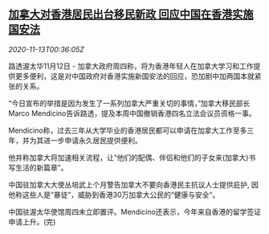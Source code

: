 <!--1605228921000-->
[加拿大对香港居民出台移民新政 回应中国在香港实施国安法](https://cn.reuters.com/article/canada-hk-immigration-1112-thur-idCNKBS27T030)
------

<div><i>2020-11-13T00:36:05Z</i></div><p>路透渥太华11月12日 - 加拿大政府周四称，将为香港年轻人在加拿大学习和工作提供更多便利，这是对中国政府对香港实施新国安法的回应，恐加剧中加两国本就紧张的关系。</p><p>“今日宣布的举措是因为发生了一系列加拿大严重关切的事情，”加拿大移民部长Marco Mendicino告诉路透，提及本周中国撤销香港四名立法会议员资格一事。</p><p>Mendicino称，过去三年从大学毕业的香港居民都可以申请在加拿大工作至多三年，并为其进一步申请永久居民提供便利。</p><p>他并称加拿大将加速相关流程，让“他们的配偶、伴侣和他们的子女来(加拿大)书写生活的新篇章”。</p><p>中国驻加拿大大使丛培武上个月警告加拿大不要向香港民主抗议人士提供庇护, 因他称这些人是“暴徒”，威胁到香港30万加拿大公民的“健康与安全“。</p><p>中国驻渥太华使馆周四未立即置评。Mendicino还表示，今年来自香港的留学签证申请上升。(完)</p>
